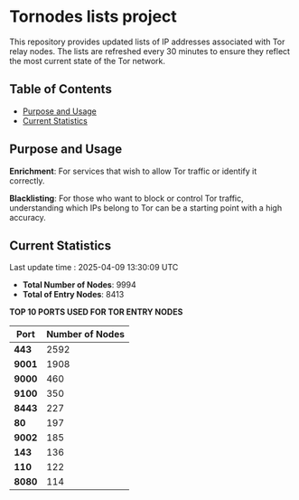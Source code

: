 # Tornodes lists project

This repository provides updated lists of IP addresses associated with Tor relay nodes. The lists are refreshed every 30 minutes to ensure they reflect the most current state of the Tor network.

## Table of Contents

- [Purpose and Usage](#purpose-and-usage)
- [Current Statistics](#current-statistics)


## Purpose and Usage

**Enrichment**: For services that wish to allow Tor traffic or identify it correctly.

**Blacklisting**: For those who want to block or control Tor traffic, understanding which IPs belong to Tor can be a starting point with a high accuracy.

## Current Statistics

Last update time : 2025-04-09 13:30:09 UTC

- **Total Number of Nodes**: 9994
- **Total of Entry Nodes**: 8413

**TOP 10 PORTS USED FOR TOR ENTRY NODES**

| **Port** | **Number of Nodes** |
|------|-----------------|
| **443**   | 2592  |
| **9001**   | 1908  |
| **9000**   | 460  |
| **9100**   | 350  |
| **8443**   | 227  |
| **80**   | 197  |
| **9002**   | 185  |
| **143**   | 136  |
| **110**   | 122  |
| **8080**   | 114  |

